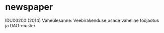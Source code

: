 newspaper
=========

IDU00200 (2014) Vaheülesanne: Veebirakenduse osade vaheline tööjaotus ja DAO-muster
